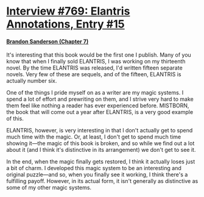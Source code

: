 # [Interview #769: Elantris Annotations, Entry #15](https://www.theoryland.com/intvmain.php?i=769#15)

#### [Brandon Sanderson (Chapter 7)](http://www.brandonsanderson.com/annotation/13/Elantris-Chapter-7)

It's interesting that this book would be the first one I publish. Many of you know that when I finally sold ELANTRIS, I was working on my thirteenth novel. By the time ELANTRIS was released, I'd written fifteen separate novels. Very few of these are sequels, and of the fifteen, ELANTRIS is actually number six.

One of the things I pride myself on as a writer are my magic systems. I spend a lot of effort and prewriting on them, and I strive very hard to make them feel like nothing a reader has ever experienced before. MISTBORN, the book that will come out a year after ELANTRIS, is a very good example of this.

ELANTRIS, however, is very interesting in that I don't actually get to spend much time with the magic. Or, at least, I don't get to spend much time showing it—the magic of this book is broken, and so while we find out a lot about it (and I think it's distinctive in its arrangement) we don't get to see it.

In the end, when the magic finally gets restored, I think it actually loses just a bit of charm. I developed this magic system to be an interesting and original puzzle—and so, when you finally see it working, I think there's a fulfilling payoff. However, in its actual form, it isn't generally as distinctive as some of my other magic systems.

